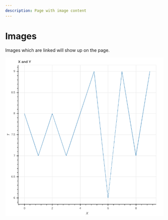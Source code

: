 ```yaml
---
description: Page with image content
---
```


# Images

Images which are linked will show up on the page.

![](../.gitbook/assets/bokeh_plot.png)

